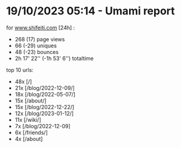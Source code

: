 # 19/10/2023 05:14 - Umami report
for www.shifeiti.com [24h] :

 - 268 (17) page views
 - 66 (-29) uniques
 - 48 (-23) bounces
 - 2h 17' 22'' (-1h 53' 6'') totaltime


top 10 urls:
 - 48x [/]
 - 21x [/blog/2022-12-09/]
 - 18x [/blog/2022-05-07/]
 - 15x [/about/]
 - 15x [/blog/2022-12-22/]
 - 12x [/blog/2023-01-12/]
 - 11x [/wiki/]
 - 7x [/blog/2022-12-09]
 - 6x [/friends/]
 - 4x [/about]


